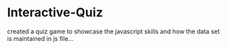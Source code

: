 # Interactive-Quiz
created a quiz game to showcase the javascript skills and how the data set is maintained in js file...

